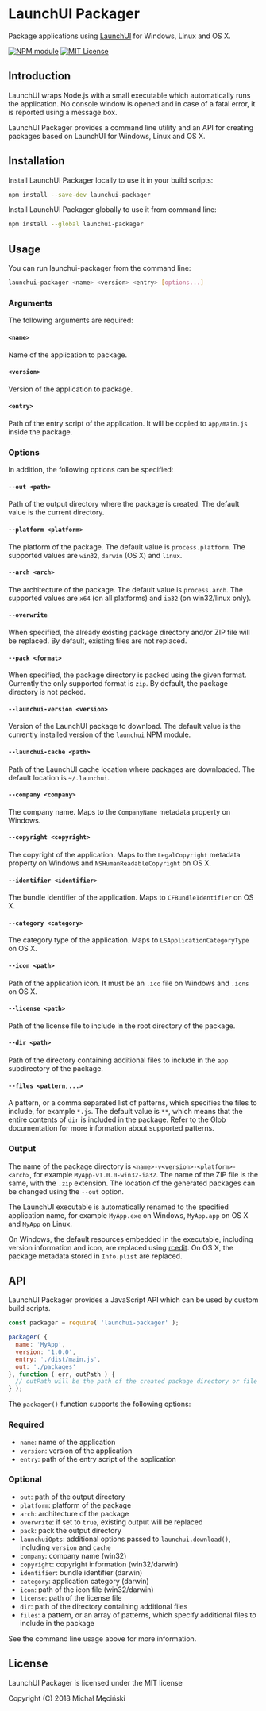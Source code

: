 # LaunchUI Packager

Package applications using [LaunchUI](https://github.com/mimecorg/launchui) for Windows, Linux and OS X.

[![NPM module](https://img.shields.io/npm/v/launchui-packager.svg)](https://npmjs.org/package/launchui-packager)
[![MIT License](https://img.shields.io/github/license/mimecorg/launchui-packager.svg)](https://github.com/mimecorg/launchui-packager/blob/master/LICENSE)

## Introduction

LaunchUI wraps Node.js with a small executable which automatically runs the application. No console window is opened and in case of a fatal error, it is reported using a message box.

LaunchUI Packager provides a command line utility and an API for creating packages based on LaunchUI for Windows, Linux and OS X.

## Installation

Install LaunchUI Packager locally to use it in your build scripts:

```bash
npm install --save-dev launchui-packager
```

Install LaunchUI Packager globally to use it from command line:

```bash
npm install --global launchui-packager
```

## Usage

You can run launchui-packager from the command line:

```bash
launchui-packager <name> <version> <entry> [options...]
```

### Arguments

The following arguments are required:

#### `<name>`

Name of the application to package.

#### `<version>`

Version of the application to package.

#### `<entry>`

Path of the entry script of the application. It will be copied to `app/main.js` inside the package.

### Options

In addition, the following options can be specified:

#### `--out <path>`

Path of the output directory where the package is created. The default value is the current directory.

#### `--platform <platform>`

The platform of the package. The default value is `process.platform`. The supported values are `win32`, `darwin` (OS X) and `linux`.

#### `--arch <arch>`

The architecture of the package. The default value is `process.arch`. The supported values are `x64` (on all platforms) and `ia32` (on win32/linux only).

#### `--overwrite`

When specified, the already existing package directory and/or ZIP file will be replaced. By default, existing files are not replaced.

#### `--pack <format>`

When specified, the package directory is packed using the given format. Currently the only supported format is `zip`. By default, the package directory is not packed.

#### `--launchui-version <version>`

Version of the LaunchUI package to download. The default value is the currently installed version of the `launchui` NPM module.

#### `--launchui-cache <path>`

Path of the LaunchUI cache location where packages are downloaded. The default location is `~/.launchui`.

#### `--company <company>`

The company name. Maps to the `CompanyName` metadata property on Windows.

#### `--copyright <copyright>`

The copyright of the application. Maps to the `LegalCopyright` metadata property on Windows and `NSHumanReadableCopyright` on OS X.

#### `--identifier <identifier>`

The bundle identifier of the application. Maps to `CFBundleIdentifier` on OS X.

#### `--category <category>`

The category type of the application. Maps to `LSApplicationCategoryType` on OS X.

#### `--icon <path>`

Path of the application icon. It must be an `.ico` file on Windows and `.icns` on OS X.

#### `--license <path>`

Path of the license file to include in the root directory of the package.

#### `--dir <path>`

Path of the directory containing additional files to include in the `app` subdirectory of the package.

#### `--files <pattern,...>`

A pattern, or a comma separated list of patterns, which specifies the files to include, for example `*.js`. The default value is `**`, which means that the entire contents of `dir` is included in the package. Refer to the [Glob](https://github.com/isaacs/node-glob#glob) documentation for more information about supported patterns.

### Output

The name of the package directory is `<name>-v<version>-<platform>-<arch>`, for example `MyApp-v1.0.0-win32-ia32`. The name of the ZIP file is the same, with the `.zip` extension. The location of the generated packages can be changed using the `--out` option.

The LaunchUI executable is automatically renamed to the specified application name, for example `MyApp.exe` on Windows, `MyApp.app` on OS X and `MyApp` on Linux.

On Windows, the default resources embedded in the executable, including version information and icon, are replaced using [rcedit](https://github.com/electron/rcedit). On OS X, the package metadata stored in `Info.plist` are replaced.

## API

LaunchUI Packager provides a JavaScript API which can be used by custom build scripts.

```js
const packager = require( 'launchui-packager' );

packager( {
  name: 'MyApp',
  version: '1.0.0',
  entry: './dist/main.js',
  out: './packages'
}, function ( err, outPath ) {
  // outPath will be the path of the created package directory or file
} );
```

The `packager()` function supports the following options:

### Required

- `name`: name of the application
- `version`: version of the application
- `entry`: path of the entry script of the application

### Optional

- `out`: path of the output directory
- `platform`: platform of the package
- `arch`: architecture of the package
- `overwrite`: if set to `true`, existing output will be replaced
- `pack`: pack the output directory
- `launchuiOpts`: additional options passed to `launchui.download()`, including `version` and `cache`
- `company`: company name (win32)
- `copyright`: copyright information (win32/darwin)
- `identifier`: bundle identifier (darwin)
- `category`: application category (darwin)
- `icon`: path of the icon file (win32/darwin)
- `license`: path of the license file
- `dir`: path of the directory containing additional files
- `files`: a pattern, or an array of patterns, which specify additional files to include in the package

See the command line usage above for more information.

## License

LaunchUI Packager is licensed under the MIT license

Copyright (C) 2018 Michał Męciński
